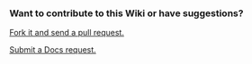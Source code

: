 ### Want to contribute to this Wiki or have suggestions?
[Fork it and send a pull request.](https://github.com/StuffAnThings/qbit_manage)

[Submit a Docs request.](https://github.com/StuffAnThings/qbit_manage/issues/new?assignees=bobokun&labels=status%3Anot-yet-viewed%2Cdocumentation&template=3.docs_request.yml&title=%5BDocs%5D%3A+)
